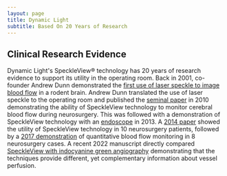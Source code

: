 ```yaml
---
layout: page
title: Dynamic Light
subtitle: Based On 20 Years of Research
---
```

<div>
  <p>
    <h2> Clinical Research Evidence </h2>
Dynamic Light's SpeckleView&reg; technology has 20 years of research evidence to support its utility in the operating room. Back in 2001, co-founder Andrew Dunn demonstrated the <a href="https://journals.sagepub.com/doi/10.1097/00004647-200103000-00002"> first use of laser speckle to image blood flow</a> in a rodent brain. Andrew Dunn translated the use of laser speckle to the operating room and published the <a href="https://foil.bme.utexas.edu/media/papers/10.1117/1.3526368.pdf"> seminal paper</a> in 2010 demonstrating the ability of SpeckleView technology to monitor cerebral blood flow during neurosurgery. This was followed with a demonstration of SpeckleView technology with an <a href="https://foil.bme.utexas.edu/media/papers/10.1117/1.JBO.18.9.090501.pdf"> endoscope</a> in 2013. A <a href="https://foil.bme.utexas.edu/media/papers/10.1117/1.NPh.1.1.015006.pdf"> 2014 paper</a> showed the utility of SpeckleView technology in 10 neurosurgery patients, followed by a <a href="https://foil.bme.utexas.edu/media/papers/10.1177/0271678X16686987.pdf"> 2017 demonstration</a> of quantitative blood flow monitoring in 8 neurosurgery cases. A recent 2022 manuscript directly compared <a href="https://www.spiedigitallibrary.org/journals/neurophotonics/volume-9/issue-02/021908/Continuous-blood-flow-visualization-with-laser-speckle-contrast-imaging-during/10.1117/1.NPh.9.2.021908.full?SSO=1"> SpeckleView with indocyanine green angiography</a> demonstrating that the techniques provide different, yet complementary information about vessel perfusion. 
 </p>
</div>  
<!--
<div>
  <p>
        <h2> Peer-Reviewed Publications </h2>
	The Dynamic Light team has 50+ peer-reviewed publications related to the development and application of SpeckleView&reg; technology.
 </p>
</div> 
<div>
<h3>2022</h3>
<h4> 	<a href="https://www.spiedigitallibrary.org/journals/neurophotonics/volume-9/issue-02/021908/Continuous-blood-flow-visualization-with-laser-speckle-contrast-imaging-during/10.1117/1.NPh.9.2.021908.full?SSO=1"> Continuous blood flow visualization with laser speckle contrast imaging during neurovascular surgery</a> </h4>
D. R. Miller, R. Ashour, C. T. Sullender, and A. K. Dunn, <cite>Neurophotonics</cite> (2022)
<h4> 	<a href="https://foil.bme.utexas.edu/media/papers/10.1016/j.jneumeth.2021.109434.pdf"> Dynamics of isoflurane-induced vasodilation and blood flow of cerebral vasculature revealed by multi-exposure speckle imaging</a> </h4>
C. T. Sullender, L. M. Richards, F. He, L. Luan, and A. K. Dunn, <cite>Journal of Neuroscience Methods</cite> (2022)
<div style="clear:both;height:0.2em;"></div>
<h3>2021</h3>
<h4> 	<a href="https://foil.bme.utexas.edu/media/papers/10.1016/j.celrep.2021.109048.pdf"> Reactive astrocytes facilitate vascular repair and remodeling after stroke </a> </h4>
M. R. Williamson, C. J. A. Fuertes, A. K. Dunn, M. R. Drew, and T. A. Jones, <cite>Cell Reports</cite> (2021)
h4> 	<a href="https://foil.bme.utexas.edu/media/papers/10.1016/j.celrep.2021.109048.pdf"> Reactive astrocytes facilitate vascular repair and remodeling after stroke </a> </h4>
M. R. Williamson, C. J. A. Fuertes, A. K. Dunn, M. R. Drew, and T. A. Jones, <cite>Cell Reports</cite> (2021)
</div>
<div style="clear:both;height:0.2em;"></div>
<div>
<h3>2020</h3>
<h4> 	<a href="https://doi.org/10.1364/BOE.401235"> Effect of vascular structure on laser speckle contrast imaging</a> </h4>
C. Z. Jafari, C. T. Sullender, D. R. Miller, S. A. Mihelic, and A. K. Dunn, <cite>Biomedical Optics Express</cite> (2020)
<div style="clear:both;height:0.2em;"></div>
<h4> 	<a href="https://doi.org/10.1101/2020.06.08.140582"> Peripheral electrical stimulation augments cerebral collateral circulation if performed within a critical time window</a> </h4>
M.-C. Ding, A. Kundu, C. T. Sullender, and A. K. Dunn, <cite>bioRxiv</cite> (2020)
<h4> 	<a href="https://doi.org/10.1126/sciadv.aba1933"> Multimodal mapping of neural activity and cerebral blood flow reveals long-lasting neurovascular dissociations after small-scale strokes</a> </h4>
F. Hei, C. T. Sullender, H. Zhu, M. Williamson, X. Li, Z. Zhao, T. A. Jones, C. Xie, A. K. Dunn, and L. Luan, <cite>Science Advances</cite> (2020)
</div>
<div style="clear:both;height:0.2em;"></div>
<div>
<h3>2019</h3>
<h4> 	<a href="https://doi.org/10.1523/JNEUROSCI.1141-19.2019"> Rehabilitative training interacts with ischemia-instigated spine dynamics to promote a lasting population of new synapses in peri-infarct motor cortex </a> </h4>
T. A. Clark, C. T. Sullender, D. Jacob, Y. Zuo, A. K. Dunn, and T. A. Jones, <cite>Journal of Neuroscience</cite> (2019)
<div style="clear:both;height:0.2em;"></div>
<h4> 	<a href="https://doi.org/10.1038/s41598-019-39092-7"> Artery targeted photothrombosis widens the vascular penumbra, instigates peri-infarct neovascularization and models forelimb impairments </a> </h4>
T. A. Clark, C. T. Sullender, S. M. S. Kazmi, B. L. Speetles, M. R. Williamson, D. M. Palmberg, A. K. Dunn, and T. A. Jones, <cite>Scientific Reports</cite> (2019)
</div>
<div style="clear:both;height:0.2em;"></div>
<div>
<h3>2018</h3>
<h4> 	<a href="https://doi.org/10.1016/j.bpsc.2018.12.002"> Awake Mouse Imaging: From Two-Photon Microscopy to Blood Oxygen–Level Dependent Functional Magnetic Resonance Imaging </a> </h4>
M. Desjardins, K. Kılıç, M. Thunemann, C. Mateo, D. Holland, C. G.L. Ferri, J. A Cremonesi, B. Li, Q. Cheng, K. L. Weldy, P. A. Saisan, D. Kleinfeld, T. Komiyama, T. T. Liu, R. Bussell, E. C. Wong, M. Scadeng, A. K. Dunn, D. A. Boas, S. Sakadžić, J. B. Mandeville, R. B. Buxton, A. M. Dale, and A. Devor, <cite>Biological Psychiatry: Cognitive Neuroscience and Neuroimaging</cite> (2018)
<div style="clear:both;height:0.2em;"></div>
<h4> 	<a href="https://doi.org/10.1161/STROKEAHA.118.022888"> Extracellular Vimentin/VWF (von Willebrand Factor) Interaction Contributes to VWF String Formation and Stroke Pathology </a> </h4>
T. A. Fasipe, S-H. Hong, Q. Da, C. Valladolid, M. T. Lahey, L. M. Richards, A. K. Dunn, M. A. Cruz, and S. P. Marrelli, <cite>Stroke</cite> (2018)
<div style="clear:both;height:0.2em;"></div>
<h4> 	<a href="https://doi.org/10.1117/1.NPh.5.3.035003"> Imaging of cortical oxygen tension and blood flow following targeted photothrombotic stroke </a> </h4>
C. T. Sullender, A. E. Mark, T. A. Clark, T. V. Esipova, S. A. Vinogradov, T. A. Jones, and A. K. Dunn, <cite>Neurophotonics</cite> (2018)
<div style="clear:both;height:0.2em;"></div>
<h4> 	<a href="https://doi.org/10.1016/j.jneumeth.2017.12.001"> Nanoelectronics enabled chronic multimodal neural platform in a mouse ischemic model </a> </h4>
L. Luan, C. T. Sullender, X. Li, Z. Zhao, H. Zhu, X. Wei, C. Xie, and A. K. Dunn, <cite>Journal of Neuroscience Methods</cite> (2018)
</div>
<div style="clear:both;height:0.2em;"></div>
<div>
<h3>2017</h3>
<h4> 	<a href="https://doi.org/10.1089/ten.tea.2016.0508"> Glioblastoma exosomes for therapeutic angiogenesis in peripheral ischemia </a> </h4>
M. Desjardins, K. Kılıç, M. Thunemann, C. Mateo, D. Holland, C. G.L. Ferri, J. A Cremonesi, B. Li, Q. Cheng, K. L. Weldy, P. A. Saisan, D. Kleinfeld, T. A. Monteforte, B. Lam, M. B. Sherman, K. Henderson, A. D. Sligar, A. Spencer, B. Tang, A. K. Dunn, and A. B. Baker, <cite>Tissue Engineering Part A</cite> (2017)
<div style="clear:both;height:0.2em;"></div>
<h4> 	<a href="https://doi.org/10.1177/0271678X16686987"> Intraoperative multi-exposure speckle imaging of cerebral blood flow </a> </h4>
L. M. Richards, S. M. S. Kazmi, K. E. Olin, J. S. Waldron, D. J. Fox, and A. K. Dunn, <cite>Journal of Cerebral Blood Flow &amp; Metabolism</cite> (2017)
<div style="clear:both;height:0.2em;"></div>
<div>
<h3>2016</h3>
<h4> 	<a href="https://doi.org/10.1002/adhm.201600285"> Syndesome therapeutics for enhancing diabetic wound healing </a> </h4>
S. Das, G. Singh, M. Majid, M. B. Sherman, S. Mukhopadhyay, C. S. Wright, P. E. Martin, A. K. Dunn, and A. B. Baker, <cite>Advanced Healthcare Materials</cite> (2016)
<div style="clear:both;height:0.2em;"></div>
<h4> 	<a href="https://doi.org/10.1016/j.biomaterials.2016.03.048"> Glypican-1 nanoliposomes for potentiating growth factor activity in therapeutic angiogenesis </a> </h4>
A. J. Monteforte, B. Lam, S. Das, S. Mukhopadhyay, C. S. Wright, P. E. Martin, A. K. Dunn, and A. B. Baker, <cite>Biomaterials</cite> (2016)
<div style="clear:both;height:0.2em;"></div>
<h4> 	<a href="https://doi.org/10.1002/adhm.201500993"> Syndecan-4 enhances therapeutic angiogenesis after hind limb ischemia in mice with type 2 diabetes </a> </h4>
S. Das, A. J. Monteforte, G. Singh, M. Majid, M. B. Sherman, A. K. Dunn, and A. B. Baker, <cite>Advanced Healthcare Materials</cite> (2016)
<div style="clear:both;height:0.2em;"></div>
<h4> 	<a href="https://doi.org/10.1364/BOE.7.000759"> Sensitivity of laser speckle contrast imaging to flow perturbations in the cortex </a> </h4>
M. A. Davis, L. Gagnon, D. A. Boas, and A. K. Dunn, <cite>Biomedical Optics Express</cite> (2016)
<div style="clear:both;height:0.2em;"></div>
<div>
<h3>2015</h3>
<h4> 	<a href="https://doi.org/https://doi.org/10.1364/OL.40.003643"> Evaluating multi-exposure speckle imaging estimates of absolute autocorrelation times </a> </h4>
S. M. S. Kazmi, R. K. Wu, and A. K. Dunn, <cite>Optics Letters</cite> (2015)
<div style="clear:both;height:0.2em;"></div>
<h4> 	<a href="https://doi.org/10.1364/OE.23.017145"> Dynamic light scattering Monte Carlo: a method for simulating time-varying dynamics for ordered motion in heterogeneous media </a> </h4>
M. A. Davis and A. K. Dunn, <cite>Optics Express</cite> (2015)
<div style="clear:both;height:0.2em;"></div>
<h4> 	<a href="https://doi.org/10.1364/BOE.6.002588"> Flux or speed? Examining speckle contrast imaging of vascular flows </a> </h4>
S. M. S. Kazmi, E. Faraji, M. A. Davis, Y. Huang, X. J. Zhang, and A. K. Dunn, <cite>Biomedical Optics Express</cite> (2015)
<div style="clear:both;height:0.2em;"></div>
<h4> 	<a href="https://doi.org/10.1038/jcbfm.2015.84"> Expanding applications, accuracy, and interpretation of laser speckle contrast imaging of cerebral blood flow </a> </h4>
S. M. S. Kazmi, L. M. Richards, C. J. Schrandt, M. A. Davis, and A. K. Dunn, <cite>Journal of Cerebral Blood Flow &amp; Metabolism</cite> (2015)
<div style="clear:both;height:0.2em;"></div>
<h4> 	<a href="https://doi.org/10.1038/jcbfm.2015.26"> Chronic monitoring of vascular progression after ischemic stroke using multiexposure speckle imaging and two-photon fluorescence microscopy. </a> </h4>
C. J. Schrandt, S. M. S. Kazmi, T. A. Jones, and A. K. Dunn, <cite>Journal of Cerebral Blood Flow &amp; Metabolism</cite> (2015)
<div style="clear:both;height:0.2em;"></div>
<div>
<h3>2014</h3>
<h4> 	<a href="https://doi.org/https://doi.org/10.1117/1.NPh.1.1.015006"> Intraoperative laser speckle contrast imaging with retrospective motion correction for quantitative assessment of cerebral blood flow </a> </h4>
L. M. Richards, E. L. Towle, D. J. Fox, and A. K. Dunn, <cite>Neurophotonics</cite> (2014)
<div style="clear:both;height:0.2em;"></div>
<h4> 	<a href="https://doi.org/10.1117/1.JBO.19.8.086001"> Imaging depth and multiple scattering in laser speckle contrast imaging </a> </h4>
M. A. Davis, S. M. S. Kazmi, A. K. Dunn, <cite>Journal of Biomedical Optics</cite> (2014)
<div style="clear:both;height:0.2em;"></div>
<h4> 	<a href="https://doi.org/10.1364/BOE.5.002157"> Optimization of camera exposure durations for multi-exposure speckle imaging of the microcirculation </a> </h4>
S. M. S. Kazmi, S. Balial, A. K. Dunn, <cite>Biomedical Optics Express</cite> (2014)
<div style="clear:both;height:0.2em;"></div>
<h4> 	<a href="https://doi.org/10.1074/jbc.M113.541573"> Loss of Syndecan-1 Induces a Pro-Inflammatory Phenotype in Endothelial Cells with a Dysregulated Response to Atheroprotective Flow </a> </h4>
P. L. Voyvodic, D. Min, R. Liu, E. Williams, V. Chitalia, A. K. Dunn, A. B. Baker, <cite>The Journal of Biological Chemistry</cite> (2014)
<div style="clear:both;height:0.2em;"></div>
<div>
<h3>2013</h3>
<h4> 	<a href="https://doi.org/https://doi.org/10.1364/BOE.4.002269"> Low-cost laser speckle contrast imaging of blood flow using a webcam </a> </h4>
L. M. Richards, S. M. S. Kazmi, J. L. Davis, K. E. Olin, and A. K. Dunn, <cite>Biomedical Optics Express</cite> (2013)
<div style="clear:both;height:0.2em;"></div>
<h4> 	<a href="https://doi.org/10.1117/1.JBO.18.9.090501"> Laser speckle contrast imaging of blood flow in rat retinas using an endoscope </a> </h4>
A. Ponticorvo, D. Cardenas, A. K. Dunn, D. Ts’o, and T. Q. Duong, <cite>Journal of Biomedical Optics</cite> (2013)
<div style="clear:both;height:0.2em;"></div>
<h4> 	<a href="https://doi.org/10.1038/jcbfm.2013.57"> Chronic imaging of cortical blood flow using Multi-Exposure Speckle Imaging </a> </h4>
S. M. S. Kazmi, A. B. Parthasarthy, N. E. Song, T. A. Jones, and A. K. Dunn, <cite>Journal of Cerebral Blood Flow &amp; Metabolism</cite> (2013)
<div style="clear:both;height:0.2em;"></div>
<div>
<h3>2012</h3>
<h4> 	<a href="https://doi.org/https://doi.org/10.1227/NEU.0b013e31826adf88"> Comparison of indocyanine green angiography and laser speckle contrast imaging for the assessment of vasculature perfusion </a> </h4>
E. L. Towle, L. M. Richards, S. M. S. Kazmi, D. J. Fox, and A. K. Dunn, <cite>Neurosurgery</cite> (2012)
<div style="clear:both;height:0.2em;"></div>
<h4> 	<a href="https://doi.org/10.1007/s10439-011-0469-0"> Laser speckle contrast imaging of cerebral blood flow </a> </h4>
A. K. Dunn, <cite>Annals of Biomedical Engineering</cite> (2012)
<div style="clear:both;height:0.2em;"></div>
<div>
<h3>2011</h3>
<h4> 	<a href="https://doi.org/https://doi.org/10.2174/1874440001105010096"> Measurements and modeling of transient blood flow perturbations induced by brief somatosensory stimulation </a> </h4>
K. Swanul, A. K. Dunn, T. Q. Duong, and D. Ress, <cite>The Open Neuroimaging Journal</cite> (2011)
<div style="clear:both;height:0.2em;"></div>
<h4> 	<a href="https://doi.org/10.1364/BOE.2.001861"> Introduction: feature issue on In Vivo Microcirculation Imaging </a> </h4>
A. K. Dunn, R. Leitgeb, R. K. Wang, and H. F. Zhang, <cite>Biomedical Optics Express</cite> (2011)
<div style="clear:both;height:0.2em;"></div>
<h4> 	<a href="https://doi.org/10.1038/jcbfm.2011.8"> Thrombotic distal middle cerebral artery occlusion produced by topical FeCl3 application: a novel model suitable for intravital microscopy and thrombolysis studies </a> </h4>
H. Karatas, S. E. Erdener, Y. Gursoy-Ozdemir, G. Gurer, F. Soylemezoglu, A. K. Dunn, and T. Dalkara, <cite>Journal of Cerebral Blood Flow &amp; Metabolism</cite> (2011)
<div style="clear:both;height:0.2em;"></div>
<div>
<h3>2010</h3>
<h4> 	<a href="https://doi.org/https://doi.org/10.1117/1.3526368"> Laser speckle contrast imaging of cerebral blood flow in humans during neurosurgery: a pilot clinical study </a> </h4>
A. B. Parthasarathy, E. L. Weber, L. M. Richards, D. J. Fox, and A. K. Dunn, <cite>Journal of Biomedical Optics</cite> (2010)
<div style="clear:both;height:0.2em;"></div>
<h4> 	<a href="https://doi.org/10.3791/2004"> How to build a Laser Speckle Contrast Imaging (LSCI) system to monitor blood flow. </a> </h4>
A. Ponticorvo and A. K. Dunn, <cite>Journal of Visualized Experiments</cite> (2010)
<div style="clear:both;height:0.2em;"></div>
<h4> 	<a href="https://doi.org/10.1364/BOE.1.000246"> Quantitative imaging of ischemic stroke through thinned skull in mice with Multi Exposure Speckle Imaging </a> </h4>
A. B. Parthasarathy, S. M. S. Kazmi, and A. K. Dunn, <cite>Biomedical Optics Express</cite> (2010)
<div style="clear:both;height:0.2em;"></div>
<h4> 	<a href="https://doi.org/10.1093/brain/awq117"> Spreading depolarizations cycle around and enlarge focal ischaemic brain lesions. </a> </h4>
H. Nakamura, A. J. Strong, C. Dohmen, O. W. Sakowitz, S. Vollmar, M. Sue, L. Kracht, P. Hashemi, R. Bhatia, T. Yoshimine, J. P. Dreier, A. K. Dunn, and R. Graf, <cite>Brain</cite> (2010)
<div style="clear:both;height:0.2em;"></div>
<h4> 	<a href="https://doi.org/10.1364/OE.18.008160"> Simultaneous imaging of oxygen tension and blood flow in animals using a digital micromirror device </a> </h4>
A. Ponticorvo and A. K. Dunn, <cite>Optics Express</cite> (2010)
<div style="clear:both;height:0.2em;"></div>
<h4> 	<a href="https://doi.org/10.1117/1.3285504"> Laser speckle contrast imaging in biomedical optics </a> </h4>
D. A. Boas and A. K. Dunn, <cite>Journal of Biomedical Optics</cite> (2010)
<div style="clear:both;height:0.2em;"></div>
<div>
<h3>2009</h3>
<h4> 	<a href="https://doi.org/https://doi.org/10.1002/lsm.20803"> Perfusion in hamster skin treated with glycerol </a> </h4>
R. T. Zaman, A. B. Parthasarathy, G. Vargas, B. Chen, A. K. Dunn, H. G. Rylander, and A. J. Welch, <cite>Lasers in Surgery and Medicine</cite> (2009)
<div style="clear:both;height:0.2em;"></div>
<h4> 	<a href="https://doi.org/10.1117/1.3210779"> Sensitivity of neural-hemodynamic coupling to alterations in cerebral blood flow during hypercapnia. </a> </h4>
T. J. Huppert, P. B. Jones, A. Devor, A. K. Dunn, I. C. Teng, A. M. Dale, and D. A. Boas, <cite>Journal of Biomedical Optics</cite> (2009)
<div style="clear:both;height:0.2em;"></div>
<div>
<h3>2008</h3>
<h4> 	<a href="https://doi.org/10.1523/JNEUROSCI.4307-08.2008"> Stimulus-induced changes in blood flow and 2-deoxyglucose uptake dissociate in ipsilateral somatosensory cortex </a> </h4>
A. Devor, E. Hillman, P. Tian, C. Waeber, I. C. Teng, L. Ruvinskaya, M. H. Shalinsky, H. Zhu, R. H. Haslinger, S. N. Narayanan, I. Ulbert, A. K. Dunn, E. H. Lo, B. R. Rosen, A. M. Dale, D. Kleinfeld, and D. A. Boas, <cite>The Journal of Neuroscience</cite> (2008)
<div style="clear:both;height:0.2em;"></div>
<h4> 	<a href="https://doi.org/10.1364/OE.16.001975"> Robust flow measurement with multi-exposure speckle imaging. </a> </h4>
A. B. Parthasarathy, W. J. Tom, A. Gopal, X. Zhang, and A. K. Dunn, <cite>Optics Express</cite> (2008)
<div style="clear:both;height:0.2em;"></div>
<div>
<h3>2007</h3>
<h4> 	<a href="https://doi.org/https://doi.org/10.1093/brain/awl392"> Peri-infarct depolarizations lead to loss of perfusion in ischaemic gyrencephalic cerebral cortex </a> </h4>
A. J. Strong, P. J. Anderson, H. R. Watts, D. J. Virley, A. Lloyd, E. A. Irving, T. Nagafuji, M. Ninomiya, H. Nakamura, A. K. Dunn, and R. Graf, <cite>Brain</cite> (2007)
<div style="clear:both;height:0.2em;"></div>
<div>
<h3>2006</h3>
<h4> 	<a href="https://doi.org/10.1038/sj.jcbfm.9600252"> Vasoconstrictive neurovascular coupling during focal ischemic depolarizations </a> </h4>
H. K. Shin, A. K. Dunn, P. B. Jones, D. A. Boas, M. A. Moskowitz, and C. Ayata, <cite>Journal of Cerebral Blood Flow &amp; Metabolism</cite> (2006)
<div style="clear:both;height:0.2em;"></div>
<h4> 	<a href="https://doi.org/10.1038/sj.jcbfm.9600240"> Evaluation of laser speckle flowmetry for imaging cortical perfusion in experimental stroke studies: quantitation of perfusion and detection of peri-infarct depolarisations </a> </h4>
A. J. Strong, E. L. Bezzina, P. J. Anderson, M. G. Boutelle, S. E. Hopwood, and A. K. Dunn, <cite>Journal of Cerebral Blood Flow &amp; Metabolism</cite> (2006)
<div style="clear:both;height:0.2em;"></div>
<div>
<h3>2005</h3>
<h4> 	<a href="https://doi.org/10.1016/j.neuroimage.2005.04.024"> Spatial extent of oxygen metabolism and hemodynamic changes during functional activation of the rat somatosensory cortex </a> </h4>
A. K. Dunn, A. Devor, A. M. Dale, and D. A. Boas, <cite>NeuroImage</cite> (2005)
<div style="clear:both;height:0.2em;"></div>
<h4> 	<a href="https://doi.org/10.1364/AO.44.001823"> Determination of optimal exposure time for imaging of blood flow changes with laser speckle contrast imaging </a> </h4>
S. Yuan, A. Devor, D. A. Boas, and A. K. Dunn, <cite>Applied Optics</cite> (2005)
<div style="clear:both;height:0.2em;"></div>
<div>
<h3>2004</h3>
<h4> 	<a href="https://doi.org/10.1097/01.WCB.0000137057.92786.F3"> Pronounced hypoperfusion during spreading depression in mouse cortex </a> </h4>
C. Ayata, H. K. Shin, S. Salomone, Y. Ozdemir-Gursoy, D. A. Boas, A. K Dunn, and M. A. Moskowitz, <cite>Journal of Cerebral Blood Flow &amp; Metabolism</cite> (2004)
<div style="clear:both;height:0.2em;"></div>
<h4> 	<a href="https://doi.org/10.1161/01.STR.0000137412.35700.0e"> Mouse model of microembolic stroke and reperfusion </a> </h4>
D. N. Atochin, J. C. Murciano, Y. Gürsoy-Özdemir, T. Krasik, F. Noda, C. Ayata, A. K. Dunn, M. A. Moskowitz, P. L. Huang, and V. R. Muzykantov, <cite>Stroke</cite> (2004)
<div style="clear:both;height:0.2em;"></div>
<h4> 	<a href="https://doi.org/10.1097/01.WCB.0000122745.72175.D5"> Laser speckle flowmetry for the study of cerebrovascular physiology in normal and ischemic mouse cortex </a> </h4>
C. Ayata, A. K. Dunn, Y. Gursoy-OZdemir, Z. Huang, D. A. Boas, and M. A. Moskowitz, <cite>Journal of Cerebral Blood Flow &amp; Metabolism</cite> (2004)
<div style="clear:both;height:0.2em;"></div>
<div>
<h3>2003</h3>
<h4> 	<a href="https://doi.org/10.1364/OL.28.000028"> Simultaneous imaging of total cerebral hemoglobin concentration, oxygenation, and blood flow during functional activation </a> </h4>
A. K. Dunn, A. Devor, H. Bolay, M. L. Andermann, M. A. Moskowitz, A. M. Dale, and D. A. Boas, <cite>Optics Letters</cite> (2003)
<div style="clear:both;height:0.2em;"></div>
<h3>2002</h3>
<h4> 	<a href="https://doi.org/10.1038/nm0202-136"> Intrinsic brain activity triggers trigeminal meningeal afferents in a migraine model </a> </h4>
H. Bolay, U. Reuter, A. K. Dunn, Z. Huang, D. A. Boas, M. A. Moskowitz, <cite>Nature Medicine</cite> (2002)
<div style="clear:both;height:0.2em;"></div>
<h3>2001</h3>
<h4> 	<a href="https://doi.org/10.1097/00004647-200103000-00002"> Dynamic imaging of cerebral blood flow using laser speckle </a> </h4>
A. K. Dunn, H. Bolay, M. A. Moskowitz, and D. A. Boas, <cite>Journal of Cerebral Blood Flow &amp; Metabolism</cite> (2001)
-->
